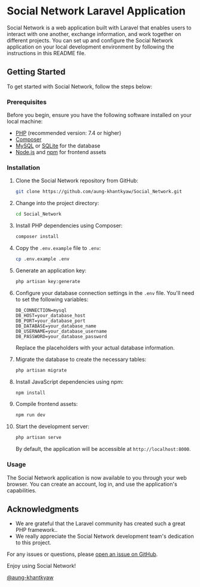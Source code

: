 # Social Network Laravel Application

Social Network is a web application built with Laravel that enables users to interact with one another, exchange information, and work together on different projects. You can set up and configure the Social Network application on your local development environment by following the instructions in this README file.

## Getting Started

To get started with Social Network, follow the steps below:

### Prerequisites

Before you begin, ensure you have the following software installed on your local machine:

- [PHP](https://www.php.net/) (recommended version: 7.4 or higher)
- [Composer](https://getcomposer.org/)
- [MySQL](https://www.mysql.com/) or [SQLite](https://www.sqlite.org/) for the database
- [Node.js](https://nodejs.org/) and [npm](https://www.npmjs.com/) for frontend assets

### Installation

1. Clone the Social Network repository from GitHub:

   ```bash
   git clone https://github.com/aung-khantkyaw/Social_Network.git
   ```

2. Change into the project directory:

   ```bash
   cd Social_Network
   ```

3. Install PHP dependencies using Composer:

   ```bash
   composer install
   ```

4. Copy the `.env.example` file to `.env`:

   ```bash
   cp .env.example .env
   ```

5. Generate an application key:

   ```bash
   php artisan key:generate
   ```

6. Configure your database connection settings in the `.env` file. You'll need to set the following variables:

   ```
   DB_CONNECTION=mysql
   DB_HOST=your_database_host
   DB_PORT=your_database_port
   DB_DATABASE=your_database_name
   DB_USERNAME=your_database_username
   DB_PASSWORD=your_database_password
   ```

   Replace the placeholders with your actual database information.

7. Migrate the database to create the necessary tables:

   ```bash
   php artisan migrate
   ```

8. Install JavaScript dependencies using npm:

   ```bash
   npm install
   ```

9. Compile frontend assets:

   ```bash
   npm run dev
   ```

10. Start the development server:

    ```bash
    php artisan serve
    ```

    By default, the application will be accessible at `http://localhost:8000`.

### Usage

The Social Network application is now available to you through your web browser. You can create an account, log in, and use the application's capabilities.

## Acknowledgments

- We are grateful that the Laravel community has created such a great PHP framework..
- We really appreciate the Social Network development team's dedication to this project.

For any issues or questions, please [open an issue on GitHub](https://github.com/aung-khantkyaw/Social_Network/issues).

Enjoy using Social Network!

[@aung-khantkyaw](https://github.com/aung-khantkyaw)
